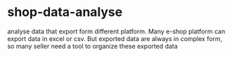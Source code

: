 # shop-data-analyse
analyse data that export form different platform. Many e-shop platform can export data in excel or csv. But exported data are always in complex form, so many seller need a tool to organize these exported data
